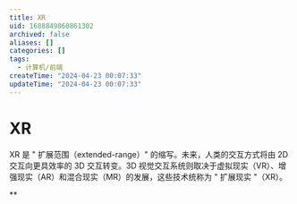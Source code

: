 ```yaml
---
title: XR
uid: 1688849860861302
archived: false
aliases: []
categories: []
tags:
  - 计算机/前端
createTime: "2024-04-23 00:07:33"
updateTime: "2024-04-23 00:07:33"
---
```


# XR

XR 是 " 扩展范围（extended-range）" 的缩写。未来，人类的交互方式将由 2D 交互向更具效率的 3D 交互转变。3D 视觉交互系统则取决于虚拟现实（VR）、增强现实（AR）和混合现实（MR）的发展，这些技术统称为 " 扩展现实 "（XR）。

\*\*
